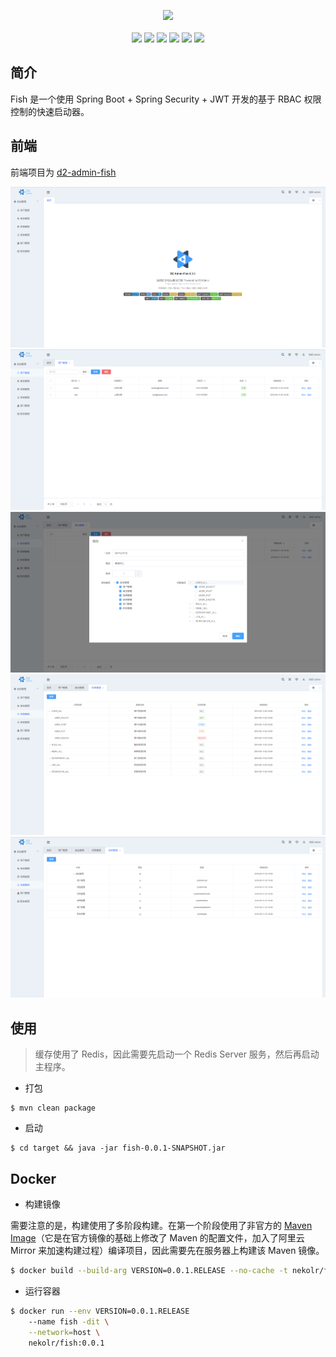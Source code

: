 <p align="center">
     <img  src="https://github.com/nekolr/fish/blob/master/media/logo.png">
     <br/>
     <br/>
     <a href="https://codeclimate.com/github/nekolr/fish/maintainability"><img src="https://api.codeclimate.com/v1/badges/fb6c707575e9adf15484/maintainability" /></a>
     <a href="https://github.com/nekolr/fish"><img src="https://img.shields.io/github/stars/nekolr/fish.svg?style=flat&label=Stars" /></a>
     <a href="https://github.com/nekolr/fish"><img src="https://img.shields.io/github/watchers/nekolr/fish.svg?style=flat&label=Watch" /></a>
     <a href="https://github.com/nekolr/fish"><img src="https://img.shields.io/github/forks/nekolr/fish.svg?style=flat&label=Fork" /></a>
     <a href="https://github.com/nekolr/fish/releases"><img src="https://img.shields.io/github/downloads/nekolr/fish/total.svg?style=flat" /></a>
     <a href="https://travis-ci.com/nekolr/fish"><img src="https://img.shields.io/travis/com/nekolr/fish.svg?style=flat" /></a>
</p>

## 简介
Fish 是一个使用 Spring Boot + Spring Security + JWT 开发的基于 RBAC 权限控制的快速启动器。

## 前端
前端项目为 [d2-admin-fish](https://github.com/nekolr/d2-admin-fish)

![home](https://github.com/nekolr/fish/blob/master/media/home.png)
![user](https://github.com/nekolr/fish/blob/master/media/user.png)
![role](https://github.com/nekolr/fish/blob/master/media/role.png)
![permission](https://github.com/nekolr/fish/blob/master/media/permission.png)
![menu](https://github.com/nekolr/fish/blob/master/media/menu.png)

## 使用
> 缓存使用了 Redis，因此需要先启动一个 Redis Server 服务，然后再启动主程序。

- 打包

```
$ mvn clean package
```

- 启动

```
$ cd target && java -jar fish-0.0.1-SNAPSHOT.jar
```

## Docker
- 构建镜像

需要注意的是，构建使用了多阶段构建。在第一个阶段使用了非官方的 [Maven Image](https://github.com/nekolr/maven-image)（它是在官方镜像的基础上修改了 Maven 的配置文件，加入了阿里云 Mirror 来加速构建过程）编译项目，因此需要先在服务器上构建该 Maven 镜像。
```bash
$ docker build --build-arg VERSION=0.0.1.RELEASE --no-cache -t nekolr/fish:0.0.1 .
```

- 运行容器
```bash
$ docker run --env VERSION=0.0.1.RELEASE
    --name fish -dit \
    --network=host \
    nekolr/fish:0.0.1
```